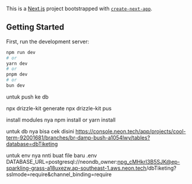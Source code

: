 This is a [Next.js](https://nextjs.org) project bootstrapped with [`create-next-app`](https://nextjs.org/docs/app/api-reference/cli/create-next-app).

## Getting Started

First, run the development server:

```bash
npm run dev
# or
yarn dev
# or
pnpm dev
# or
bun dev
```

untuk push ke db

npx drizzle-kit generate
npx drizzle-kit pus

install modules nya 
npm install or yarn install 

untuk db nya bisa cek disini 
https://console.neon.tech/app/projects/cool-term-92001681/branches/br-damp-bush-a1054lwy/tables?database=dbTiketing


untuk env nya nnti buat file baru .env DATABASE_URL=postgresql://neondb_owner:npg_cMHkrI3B5SJK@ep-sparkling-grass-a18uxezw.ap-southeast-1.aws.neon.tech/dbTiketing?sslmode=require&channel_binding=require
